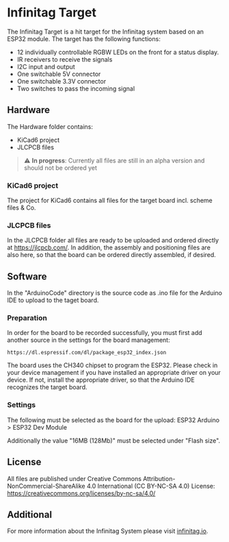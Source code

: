 # Infinitag Target

The Infinitag Target is a hit target for the Infinitag system based on an ESP32 module. 
The target has the following functions:
- 12 individually controllable RGBW LEDs on the front for a status display.
- IR receivers to receive the signals
- I2C input and output 
- One switchable 5V connector
- One switchable 3.3V connector
- Two switches to pass the incoming signal



## Hardware

The Hardware folder contains:
- KiCad6 project
- JLCPCB files



> :warning: **In progress**: Currently all files are still in an alpha version and should not be ordered yet



### KiCad6 project

The project for KiCad6 contains all files for the target board incl. scheme files & Co.



### JLCPCB files

In the JLCPCB folder all files are ready to be uploaded and ordered directly at https://jlcpcb.com/. In addition, the assembly and positioning files are also here, so that the board can be ordered directly assembled, if desired.




## Software

In the "ArduinoCode" directory is the source code as .ino file for the Arduino IDE to upload to the taget board.



### Preparation

In order for the board to be recorded successfully, you must first add another source in the settings for the board management:

```
https://dl.espressif.com/dl/package_esp32_index.json
```

The board uses the CH340 chipset to program the ESP32.
Please check in your device management if you have installed an appropriate driver on your device.
If not, install the appropriate driver, so that the Arduino IDE recognizes the target board.



### Settings

The following must be selected as the board for the upload:
ESP32 Arduino > ESP32 Dev Module

Additionally the value "16MB (128Mb)" must be selected under "Flash size".



## License

All files are published under Creative Commons Attribution-NonCommercial-ShareAlike 4.0 International (CC BY-NC-SA 4.0)
License: https://creativecommons.org/licenses/by-nc-sa/4.0/

## Additional

For more information about the Infinitag System please visit [infinitag.io](http://www.infinitag.io).

